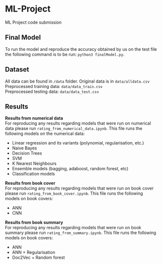 # ML-Project
ML Project code submission       

## Final Model
To run the model and reproduce the accuracy obtained by us on the test file the following command is to be run: `python3 finalModel.py`.

## Dataset
All data can be found in `/data` folder.
Original data is in `data/alldata.csv`     
Preprocessed training data: `data/data_train.csv`     
Preprocessed testing data: `data/data_test.csv`    

## Results
**Results from numerical data**      
For reproducing any results regarding models that were run on numerical data please run `rating_from_numerical_data.ipynb`. This file runs the following models on the numerical data:
* Linear regression and its variants (polynomial, regularisation, etc.)
* Naive Bayes
* Decision Trees
* SVM
* K Nearest Neighbours
* Ensemble models (bagging, adaboost, random forest, etc)
* Classification models

**Results from book cover**      
For reproducing any results regarding models that were run on book cover please run `rating_from_book_cover.ipynb`. This file runs the following models on book covers:
* ANN
* CNN

**Results from book summary**      
For reproducing any results regarding models that were run on book summary please run `rating_from_summary.ipynb`. This file runs the following models on book covers:
* ANN
* ANN + Regularisation
* Doc2Vec + Random forest
